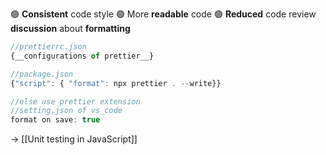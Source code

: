 🟢 **Consistent** code style
🟢 More **readable** code
🟢 **Reduced** code review **discussion** about **formatting**

```js
//prettierrc.json
{__configurations of prettier__}

//package.json
{"script": { "format": npx prettier . --write}}

//else use prettier extension 
//setting.json of vs_code
format on save: true
```

→ [[Unit testing in JavaScript]]